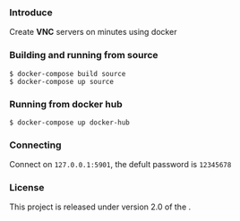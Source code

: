 ### Introduce

Create **VNC** servers on minutes using docker

### Building and running from source

	$ docker-compose build source
	$ docker-compose up source

### Running from docker hub

	$ docker-compose up docker-hub

### Connecting 

Connect on `127.0.0.1:5901`, the defult password is `12345678`

### License
This project is released under version 2.0 of the [](http://www.apache.org/licenses/LICENSE-2.0).
